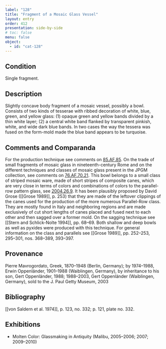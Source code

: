 ```yaml
---
label: "128"
title: "Fragment of a Mosaic Glass Vessel" 
layout: entry
order: 412
presentation: side-by-side
# toc: false
menu: false
object:
  - id: "cat-128"
---
```


## Condition

Single fragment.

## Description

Slightly concave body fragment of a mosaic vessel, possibly a bowl. Consists of two kinds of tesserae with ribbed decoration of white, blue, green, and yellow glass: (1) opaque green and yellow bands divided by a thin white layer; (2) a central white band flanked by transparent pinkish, white, and wide dark blue bands. In two cases the way the tessera was fused on the form-mold made the blue band appears to be turquoise.

## Comments and Comparanda

For the production technique see comments on [85.AF.85](#num). On the trade of small fragments of mosaic glass in nineteenth-century Rome and on the different techniques and classes of mosaic glass present in the JPGM collection, see comments on [76.AF.70.21](#num). This bowl belongs to a small class of striped mosaic ware, made of short stripes of composite canes, which are very close in terms of colors and combinations of colors to the parallel-row pattern glass, see [2004.26.9](#num). It has been plausibly proposed by David Grose ([[Grose 1989]], p. 253) that they are made of the leftover clippings of the canes used for the production of the more numerous Parallel-Row class. They are mostly found in Italy and neighboring regions and are made exclusively of cut short lengths of canes placed and fused next to each other and then sagged over a former mold. On the sagging technique see [[Stern and Schlick-Nolte 1994]], pp. 68–69. Both shallow and deep bowls as well as pyxides were produced with this technique. For general information on the class and parallels see [[Grose 1989]], pp. 252–253, 295–301, nos. 368–389, 393–397.

## Provenance

Pierre Mavrogordato, Greek, 1870–1948 (Berlin, Germany); by 1974–1988, Erwin Oppenländer, 1901–1988 (Waiblingen, Germany), by inheritance to his son, Gert Oppenländer, 1988; 1988–2003, Gert Oppenländer (Waiblingen, Germany), sold to the J. Paul Getty Museum, 2003

## Bibliography

[[von Saldern et al. 1974]], p. 123, no. 332; p. 121, plate no. 332.

## Exhibitions

-   Molten Color: Glassmaking in Antiquity (Malibu, 2005–2006; 2007; 2009–2010)
